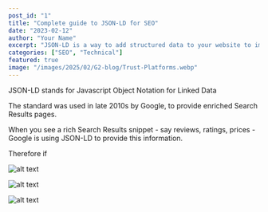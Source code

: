 ```yaml
---
post_id: "1"
title: "Complete guide to JSON-LD for SEO"
date: "2023-02-12"
author: "Your Name"
excerpt: "JSON-LD is a way to add structured data to your website to improve SEO"
categories: ["SEO", "Technical"]
featured: true
image: "/images/2025/02/G2-blog/Trust-Platforms.webp"
---
```


JSON-LD stands for Javascript Object Notation for Linked Data

The standard was used in late 2010s by Google, to provide enriched Search Results pages.

When you see a rich Search Results snippet - say reviews, ratings, prices - Google is using JSON-LD to provide this information.

Therefore if 

![alt text](/images/2025/02/json-ld/booking-com-json-ld.webp) 

![alt text](/images/2025/02/json-ld/booking-com-on-serp.webp)

![alt text](/images/2025/02/json-ld/rich-google-search-results.webp)
